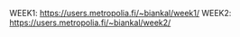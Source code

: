WEEK1: https://users.metropolia.fi/~biankal/week1/
WEEK2: https://users.metropolia.fi/~biankal/week2/
